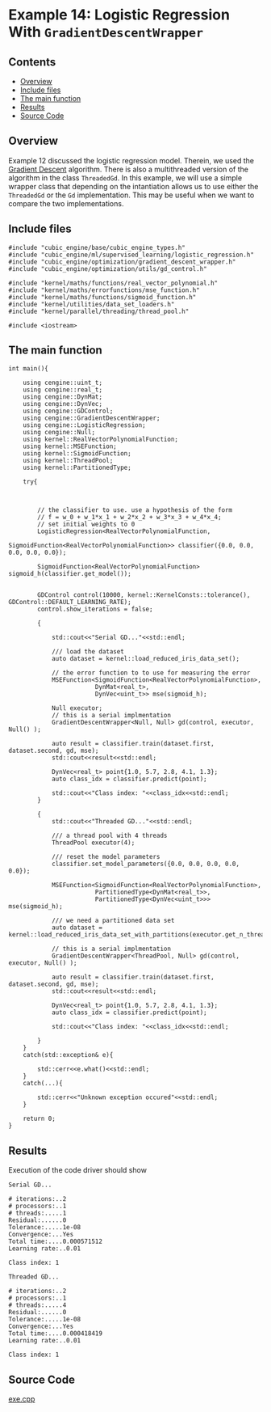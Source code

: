 # Example 14: Logistic Regression With ```GradientDescentWrapper```

## Contents
* [Overview](#overview) 
* [Include files](#include_files)
* [The main function](#m_func)
* [Results](#results)
* [Source Code](#source_code)

## <a name="overview"></a> Overview

Example 12 discussed the logistic regression model. Therein, we used the <a href="https://en.wikipedia.org/wiki/Gradient_descent#C">Gradient Descent</a> algorithm.
There is also a multithreaded version of the algorithm in the class ```ThreadedGd```. In this example, we will use a simple
wrapper class that depending on the intantiation allows us to use either the ```ThreadedGd``` or the ```Gd``` implementation.
This may be useful when we want to compare the two implementations. 


## <a name="include_files"></a> Include files

```
#include "cubic_engine/base/cubic_engine_types.h"
#include "cubic_engine/ml/supervised_learning/logistic_regression.h"
#include "cubic_engine/optimization/gradient_descent_wrapper.h"
#include "cubic_engine/optimization/utils/gd_control.h"

#include "kernel/maths/functions/real_vector_polynomial.h"
#include "kernel/maths/errorfunctions/mse_function.h"
#include "kernel/maths/functions/sigmoid_function.h"
#include "kernel/utilities/data_set_loaders.h"
#include "kernel/parallel/threading/thread_pool.h"

#include <iostream>
```

## <a name="m_func"></a> The main function

```
int main(){

    using cengine::uint_t;
    using cengine::real_t;
    using cengine::DynMat;
    using cengine::DynVec;
    using cengine::GDControl;
    using cengine::GradientDescentWrapper;
    using cengine::LogisticRegression;
    using cengine::Null;
    using kernel::RealVectorPolynomialFunction;
    using kernel::MSEFunction;
    using kernel::SigmoidFunction;
    using kernel::ThreadPool;
    using kernel::PartitionedType;

    try{



        // the classifier to use. use a hypothesis of the form
        // f = w_0 + w_1*x_1 + w_2*x_2 + w_3*x_3 + w_4*x_4;
        // set initial weights to 0
        LogisticRegression<RealVectorPolynomialFunction,
                          SigmoidFunction<RealVectorPolynomialFunction>> classifier({0.0, 0.0, 0.0, 0.0, 0.0});

        SigmoidFunction<RealVectorPolynomialFunction> sigmoid_h(classifier.get_model());


        GDControl control(10000, kernel::KernelConsts::tolerance(), GDControl::DEFAULT_LEARNING_RATE);
        control.show_iterations = false;

        {

            std::cout<<"Serial GD..."<<std::endl;

            /// load the dataset
            auto dataset = kernel::load_reduced_iris_data_set();

            // the error function to to use for measuring the error
            MSEFunction<SigmoidFunction<RealVectorPolynomialFunction>,
                        DynMat<real_t>,
                        DynVec<uint_t>> mse(sigmoid_h);

            Null executor;
            // this is a serial implmentation
            GradientDescentWrapper<Null, Null> gd(control, executor, Null() );

            auto result = classifier.train(dataset.first, dataset.second, gd, mse);
            std::cout<<result<<std::endl;

            DynVec<real_t> point{1.0, 5.7, 2.8, 4.1, 1.3};
            auto class_idx = classifier.predict(point);

            std::cout<<"Class index: "<<class_idx<<std::endl;
        }

        {
            std::cout<<"Threaded GD..."<<std::endl;

            /// a thread pool with 4 threads
            ThreadPool executor(4);

            /// reset the model parameters
            classifier.set_model_parameters({0.0, 0.0, 0.0, 0.0, 0.0});

            MSEFunction<SigmoidFunction<RealVectorPolynomialFunction>,
                        PartitionedType<DynMat<real_t>>,
                        PartitionedType<DynVec<uint_t>>> mse(sigmoid_h);

            /// we need a partitioned data set
            auto dataset = kernel::load_reduced_iris_data_set_with_partitions(executor.get_n_threads());

            // this is a serial implmentation
            GradientDescentWrapper<ThreadPool, Null> gd(control, executor, Null() );

            auto result = classifier.train(dataset.first, dataset.second, gd, mse);
            std::cout<<result<<std::endl;

            DynVec<real_t> point{1.0, 5.7, 2.8, 4.1, 1.3};
            auto class_idx = classifier.predict(point);

            std::cout<<"Class index: "<<class_idx<<std::endl;

        }
    }
    catch(std::exception& e){

        std::cerr<<e.what()<<std::endl;
    }
    catch(...){

        std::cerr<<"Unknown exception occured"<<std::endl;
    }

    return 0;
}

```

## <a name="results"></a> Results

Execution of the code driver should show

```
Serial GD...

# iterations:..2
# processors:..1
# threads:.....1
Residual:......0
Tolerance:.....1e-08
Convergence:...Yes
Total time:....0.000571512
Learning rate:..0.01

Class index: 1

Threaded GD...

# iterations:..2
# processors:..1
# threads:.....4
Residual:......0
Tolerance:.....1e-08
Convergence:...Yes
Total time:....0.000418419
Learning rate:..0.01

Class index: 1

```

## <a name="source_code"></a> Source Code

<a href="../exe.cpp">exe.cpp</a>
